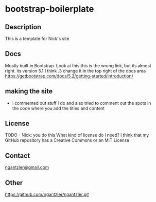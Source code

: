 # bootstrap-boilerplate

## Description
This is a template for Nick's site

## Docs
Mostly built in Bootstrap. Look at this
this is the wrong link, but its almost right. its version 5.1 I think .3 change it in the top right of the docs area
https://getbootstrap.com/docs/5.2/getting-started/introduction/

## making the site
- I commented out stuff I do and also tried to comment out the spots in the code where you add the titles and content

## License
TODO - Nick: you do this
What kind of license do I need? I think that my GitHub repository has a Creative Commons or an MIT License

## Contact
ngantzler@gmail.com


## Other
https://github.com/ngantzler/ngantzler.git
